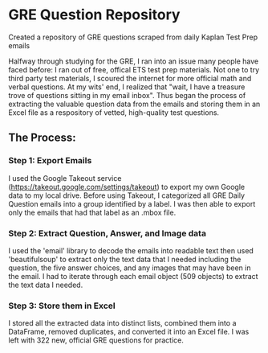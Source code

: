 # GRE Question Repository
Created a repository of GRE questions scraped from daily Kaplan Test Prep emails

Halfway through studying for the GRE, I ran into an issue many people have faced before: I ran out of free, offical ETS test prep materials. Not one to try third party test materials, I scoured the internet for more official math and verbal questions. At my wits' end, I realized that "wait, I have a treasure trove of questions sitting in my email inbox". Thus began the process of extracting the valuable question data from the emails and storing them in an Excel file as a respository of vetted, high-quality test questions. 

## The Process:

### Step 1: Export Emails

I used the Google Takeout service (https://takeout.google.com/settings/takeout) to export my own Google data to my local drive. Before using Takeout, I categorized all GRE Daily Question emails into a group identified by a label. I was then able to export only the emails that had that label as an .mbox file. 

### Step 2: Extract Question, Answer, and Image data 

I used the 'email' library to decode the emails into readable text then used 'beautifulsoup' to extract only the text data that I needed including the question, the five answer choices, and any images that may have been in the email. I had to iterate through each email object (509 objects) to extract the text data I needed. 

### Step 3: Store them in Excel

I stored all the extracted data into distinct lists, combined them into a DataFrame, removed duplicates, and converted it into an Excel file. I was left with 322 new, official GRE questions for practice.
